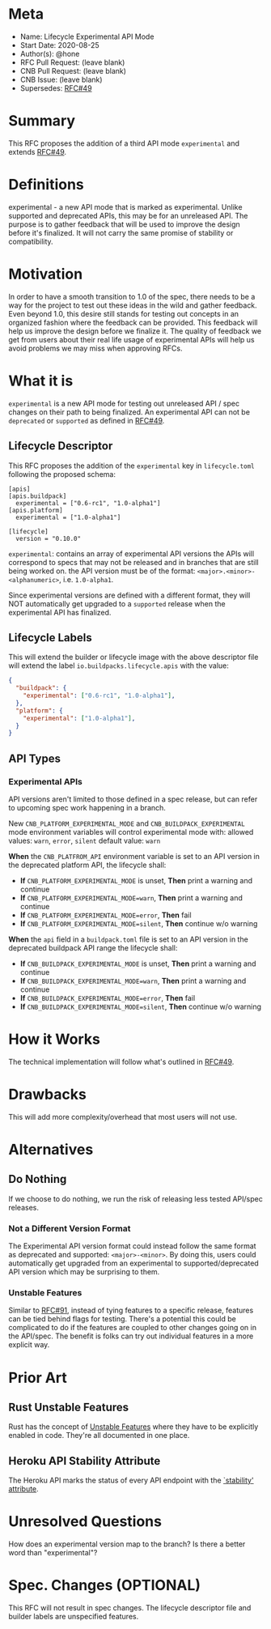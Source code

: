 # Meta
[meta]: #meta
- Name: Lifecycle Experimental API Mode
- Start Date: 2020-08-25
- Author(s): @hone
- RFC Pull Request: (leave blank)
- CNB Pull Request: (leave blank)
- CNB Issue: (leave blank)
- Supersedes: [RFC#49](https://github.com/buildpacks/rfcs/blob/main/text/0049-multi-api-lifecycle-descriptor.md)

# Summary
[summary]: #summary

This RFC proposes the addition of a third API mode `experimental` and extends [RFC#49](https://github.com/buildpacks/rfcs/blob/main/text/0049-multi-api-lifecycle-descriptor.md).

# Definitions
[definitions]: #definitions

experimental - a new API mode that is marked as experimental. Unlike supported and deprecated APIs, this may be for an unreleased API. The purpose is to gather feedback that will be used to improve the design before it's finalized. It will not carry the same promise of stability or compatibility.

# Motivation
[motivation]: #motivation

In order to have a smooth transition to 1.0 of the spec, there needs to be a way for the project to test out these ideas in the wild and gather feedback. Even beyond 1.0, this desire still stands for testing out concepts in an organized fashion where the feedback can be provided. This feedback will help us improve the design before we finalize it. The quality of feedback we get from users about their real life usage of experimental APIs will help us avoid problems we may miss when approving RFCs.
# What it is
[what-it-is]: #what-it-is

`experimental` is a new API mode for testing out unreleased API / spec changes on their path to being finalized. An experimental API can not be `deprecated` or `supported` as defined in [RFC#49](https://github.com/buildpacks/rfcs/blob/main/text/0049-multi-api-lifecycle-descriptor.md).

## Lifecycle Descriptor

This RFC proposes the addition of the `experimental` key in `lifecycle.toml` following the proposed schema:

```
[apis]
[apis.buildpack]
  experimental = ["0.6-rc1", "1.0-alpha1"]
[apis.platform]
  experimental = ["1.0-alpha1"]

[lifecycle]
  version = "0.10.0"
```
`experimental`:
contains an array of experimental API versions
the APIs will correspond to specs that may not be released and in branches that are still being worked on.
the API version must be of the format: `<major>.<minor>-<alphanumeric>`, i.e. `1.0-alpha1`.

Since experimental versions are defined with a different format, they will NOT automatically get upgraded to a `supported` release when the experimental API has finalized.

## Lifecycle Labels
This will extend the builder or lifecycle image with the above descriptor file will extend the label `io.buildpacks.lifecycle.apis` with the value:
```json
{
  "buildpack": {
    "experimental": ["0.6-rc1", "1.0-alpha1"],
  },
  "platform": {
    "experimental": ["1.0-alpha1"],
  }
}
```

## API Types
### Experimental APIs
API versions aren't limited to those defined in a spec release, but can refer to upcoming spec work happening in a branch.

New `CNB_PLATFORM_EXPERIMENTAL_MODE` and `CNB_BUILDPACK_EXPERIMENTAL` mode environment variables will control experimental mode with:
allowed values: `warn`, `error`, `silent`
default value: `warn`

**When** the `CNB_PLATFROM_API` environment variable is set to an API version in the deprecated platform API, the lifecycle shall:
 - **If** `CNB_PLATFORM_EXPERIMENTAL_MODE` is unset, **Then** print a warning and continue
 - **If** `CNB_PLATFORM_EXPERIMENTAL_MODE=warn`, **Then** print a warning and continue
 - **If** `CNB_PLATFORM_EXPERIMENTAL_MODE=error`, **Then** fail
 - **If** `CNB_PLATFORM_EXPERIMENTAL_MODE=silent`, **Then** continue w/o warning

**When** the `api` field in a `buildpack.toml` file is set to an API version in the deprecated buildpack API range the lifecycle shall:
 - **If** `CNB_BUILDPACK_EXPERIMENTAL_MODE` is unset, **Then** print a warning and continue
 - **If** `CNB_BUILDPACK_EXPERIMENTAL_MODE=warn`, **Then** print a warning and continue
 - **If** `CNB_BUILDPACK_EXPERIMENTAL_MODE=error`, **Then** fail
 - **If** `CNB_BUILDPACK_EXPERIMENTAL_MODE=silent`, **Then** continue w/o warning

# How it Works
[how-it-works]: #how-it-works

The technical implementation will follow what's outlined in [RFC#49](https://github.com/buildpacks/rfcs/blob/main/text/0049-multi-api-lifecycle-descriptor.md).

# Drawbacks
[drawbacks]: #drawbacks
This will add more complexity/overhead that most users will not use.

# Alternatives
[alternatives]: #alternatives

## Do Nothing
If we choose to do nothing, we run the risk of releasing less tested API/spec releases.

### Not a Different Version Format
The Experimental API version format could instead follow the same format as deprecated and supported: `<major>-<minor>`. By doing this, users could automatically get upgraded from an experimental to supported/deprecated API version which may be surprising to them.

### Unstable Features
Similar to [RFC#91](https://github.com/buildpacks/rfcs/pull/91), instead of tying features to a specific release, features can be tied behind flags for testing. There's a potential this could be complicated to do if the features are coupled to other changes going on in the API/spec. The benefit is folks can try out individual features in a more explicit way.

# Prior Art
[prior-art]: #prior-art

## Rust Unstable Features
Rust has the concept of [Unstable Features](https://doc.rust-lang.org/beta/unstable-book/the-unstable-book.html) where they have to be explicitly enabled in code. They're all documented in one place.

## Heroku API Stability Attribute
The Heroku API marks the status of every API endpoint with the [`stability' attribute](https://devcenter.heroku.com/articles/platform-api-reference#stability).

# Unresolved Questions
[unresolved-questions]: #unresolved-questions
How does an experimental version map to the branch?
Is there a better word than "experimental"?

# Spec. Changes (OPTIONAL)
[spec-changes]: #spec-changes
This RFC will not result in spec changes. The lifecycle descriptor file and builder labels are unspecified features.
